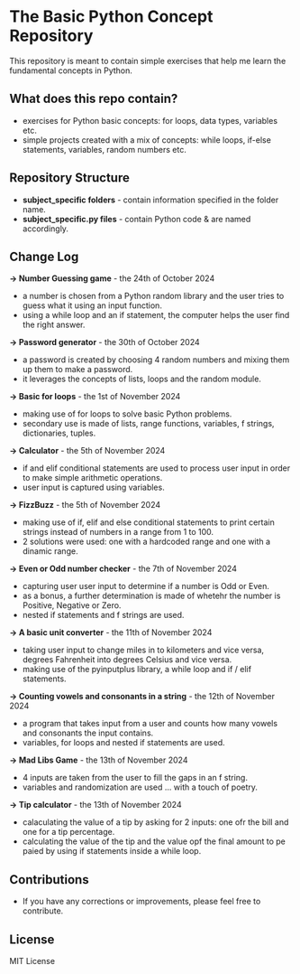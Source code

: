 # The Basic Python Concept Repository #

This repository is meant to contain simple exercises that help me learn the fundamental concepts in Python.

## What does this repo contain? ##
- exercises for Python basic concepts: for loops, data types, variables etc.
- simple projects created with a mix of concepts: while loops, if-else statements, variables, random numbers etc.

## Repository Structure ##
- **subject_specific folders** - contain information specified in the folder name.
- **subject_specific.py files** - contain Python code & are named accordingly. 

## Change Log ##
**-> Number Guessing game** - the 24th of October 2024 
- a number is chosen from a Python random library and the user tries to guess what it using an input function.
- using a while loop and an if statement, the computer helps the user find the right answer.
  
**-> Password generator** - the 30th of October 2024
- a password is created by choosing 4 random numbers and mixing them up them to make a password.
- it leverages the concepts of lists, loops and the random module.

**-> Basic for loops** - the 1st of November 2024
- making use of for loops to solve basic Python problems. 
- secondary use is made of lists, range functions, variables, f strings, dictionaries, tuples.

**-> Calculator** - the 5th of November 2024
- if and elif conditional statements are used to process user input in order to make simple arithmetic operations.
- user input is captured using variables.

**-> FizzBuzz** - the 5th of November 2024
- making use of if, elif and else conditional statements to print certain strings instead of numbers in a range from 1 to 100.
- 2 solutions were used: one with a hardcoded range and one with a dinamic range.

**-> Even or Odd  number checker** - the 7th of November 2024
- capturing user user input to determine if a number is Odd or Even.
- as a bonus, a further determination is made of whetehr the number is Positive, Negative or Zero.
- nested if statements and f strings are used.

**-> A basic unit converter** - the 11th of November 2024
- taking user input to change miles in to kilometers and vice versa, degrees Fahrenheit into degrees Celsius and vice versa.
- making use of the pyinputplus library, a while loop and if / elif statements.

**-> Counting vowels and consonants in a string** - the 12th of November 2024
- a program that takes input from a user and counts how many vowels and consonants the input contains.
- variables, for loops and nested if statements are used.

**-> Mad Libs Game** - the 13th of November 2024
- 4 inputs are taken from the user to fill the gaps in an f string.
- variables and randomization are used ... with a touch of poetry.

**-> Tip calculator** - the 13th of November 2024
- calaculating the value of a tip by asking for 2 inputs: one ofr the bill and one for a tip percentage.
- calculating the value of the tip and the value opf the final amount to pe paied by using if statements inside a while loop. 

## Contributions ##
- If you have any corrections or improvements, please feel free to contribute.

## License ##
MIT License
